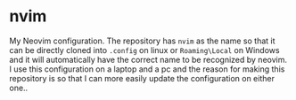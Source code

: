 # nvim
My Neovim configuration. The repository has `nvim` as the name so that it can be directly cloned into `.config` on linux or `Roaming\Local` on Windows and it will automatically have the correct name to be recognized by neovim. I use this configuration on a laptop and a pc and the reason for making this repository is so that I can more easily update the configuration on either one..
